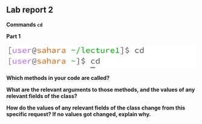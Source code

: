 ## Lab report 2

**Commands `cd`** 

**Part 1** 

![Image](png/Noargcd.png)

**Which methods in your code are called?** 

**What are the relevant arguments to those methods, and the values of any relevant fields of the class?** 

**How do the values of any relevant fields of the class change from this specific request? If no values got changed, explain why.** 


